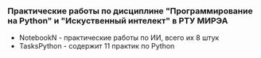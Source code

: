 ### Практические работы по дисциплине "Программирование на Python" и "Искуственный интелект" в РТУ МИРЭА

* NotebookN - практические работы по ИИ, всего их 8 штук
* TasksPython - содержит 11 практик по Python 
